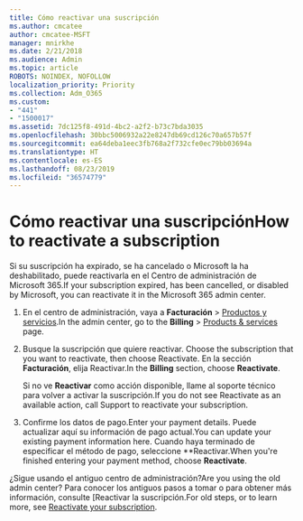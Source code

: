 ```yaml
---
title: Cómo reactivar una suscripción
ms.author: cmcatee
author: cmcatee-MSFT
manager: mnirkhe
ms.date: 2/21/2018
ms.audience: Admin
ms.topic: article
ROBOTS: NOINDEX, NOFOLLOW
localization_priority: Priority
ms.collection: Adm_O365
ms.custom:
- "441"
- "1500017"
ms.assetid: 7dc125f8-491d-4bc2-a2f2-b73c7bda3035
ms.openlocfilehash: 30bbc5006932a22e8247db69cd126c70a657b57f
ms.sourcegitcommit: ea64deba1eec3fb768a2f732cfe0ec79bb03694a
ms.translationtype: HT
ms.contentlocale: es-ES
ms.lasthandoff: 08/23/2019
ms.locfileid: "36574779"
---
```

# <a name="how-to-reactivate-a-subscription"></a><span data-ttu-id="1e9c3-102">Cómo reactivar una suscripción</span><span class="sxs-lookup"><span data-stu-id="1e9c3-102">How to reactivate a subscription</span></span>

<span data-ttu-id="1e9c3-103">Si su suscripción ha expirado, se ha cancelado o Microsoft la ha deshabilitado, puede reactivarla en el Centro de administración de Microsoft 365.</span><span class="sxs-lookup"><span data-stu-id="1e9c3-103">If your subscription expired, has been cancelled, or disabled by Microsoft, you can reactivate it in the Microsoft 365 admin center.</span></span>
  
1. <span data-ttu-id="1e9c3-104">En el centro de administración, vaya a **Facturación** \> [Productos y servicios](https://go.microsoft.com/fwlink/p/?linkid=842054).</span><span class="sxs-lookup"><span data-stu-id="1e9c3-104">In the admin center, go to the **Billing** \> [Products & services](https://go.microsoft.com/fwlink/p/?linkid=842054) page.</span></span>

2. <span data-ttu-id="1e9c3-105">Busque la suscripción que quiere reactivar. </span><span class="sxs-lookup"><span data-stu-id="1e9c3-105">Choose the subscription that you want to reactivate, then choose Reactivate.</span></span> <span data-ttu-id="1e9c3-106">En la sección **Facturación**, elija Reactivar.</span><span class="sxs-lookup"><span data-stu-id="1e9c3-106">In the **Billing** section, choose **Reactivate**.</span></span>

    <span data-ttu-id="1e9c3-107">Si no ve **Reactivar** como acción disponible, llame al soporte técnico para volver a activar la suscripción.</span><span class="sxs-lookup"><span data-stu-id="1e9c3-107">If you do not see Reactivate as an available action, call Support to reactivate your subscription.</span></span>

3. <span data-ttu-id="1e9c3-108">Confirme los datos de pago.</span><span class="sxs-lookup"><span data-stu-id="1e9c3-108">Enter your payment details.</span></span> <span data-ttu-id="1e9c3-109">Puede actualizar aquí su información de pago actual.</span><span class="sxs-lookup"><span data-stu-id="1e9c3-109">You can update your existing payment information here.</span></span> <span data-ttu-id="1e9c3-110">Cuando haya terminado de especificar el método de pago, seleccione \*\*Reactivar.</span><span class="sxs-lookup"><span data-stu-id="1e9c3-110">When you're finished entering your payment method, choose **Reactivate**.</span></span>

<span data-ttu-id="1e9c3-111">¿Sigue usando el antiguo centro de administración?</span><span class="sxs-lookup"><span data-stu-id="1e9c3-111">Are you using the old admin center?</span></span> <span data-ttu-id="1e9c3-112">Para conocer los antiguos pasos a tomar o para obtener más información, consulte [Reactivar 
la suscripción.</span><span class="sxs-lookup"><span data-stu-id="1e9c3-112">For old steps, or to learn more, see [Reactivate your subscription](https://docs.microsoft.com/office365/admin/subscriptions-and-billing/reactivate-your-subscription).</span></span>
